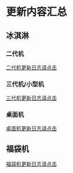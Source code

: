 # 更新内容汇总

 ## 冰淇淋

### 二代机

[二代机更新日志请点击](icecream_second.md)

### 三代机/小型机

[三代机更新日志请点击](icecream_third.md)

### 桌面机

[桌面机更新日志请点击](icecream_desktop.md)

## 福袋机

[福袋机更新日志请点击](icecream_luck.md)
